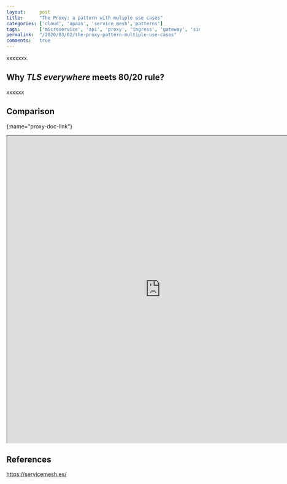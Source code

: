 ```yaml
---
layout:     post
title:      "The Proxy: a pattern with muliple use cases"
categories: ['cloud', 'apaas', 'service mesh','patterns'] 
tags:       ['microservice', 'api', 'proxy', 'ingress', 'gateway', 'sidecar']
permalink:  "/2020/03/02/the-proxy-pattern-multiple-use-cases"
comments:   true
---
```


xxxxxxx.

<!-- more --> 





## Why _TLS everywhere_ meets 80/20 rule?

xxxxxx


## Comparison

[](){:name="proxy-doc-link"}

<iframe src="https://docs.google.com/spreadsheets/d/e/2PACX-1vRm6AK8YknTLJlm3ZcCq8NuWflMU6P2fJ1ixtdebwGFYGxz98gtCAgzYWMJ7YXFYoNTho2gx7-se1Cz/pubhtml?widget=true&amp;headers=false" width="800" height="800"></iframe>

## References

https://servicemesh.es/